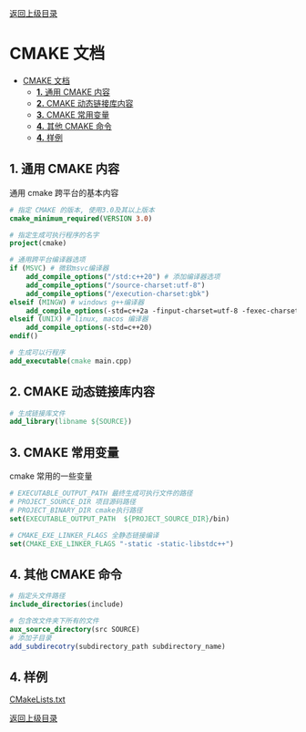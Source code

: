 [返回上级目录](../)

# CMAKE 文档

- [CMAKE 文档](#cmake-文档)
  - [**1.** 通用 CMAKE 内容](#1-通用-cmake-内容)
  - [**2.** CMAKE 动态链接库内容](#2-cmake-动态链接库内容)
  - [**3.** CMAKE 常用变量](#3-cmake-常用变量)
  - [**4.** 其他 CMAKE 命令](#4-其他-cmake-命令)
  - [**4.** 样例](#4-样例)

## **1.** 通用 CMAKE 内容

通用 cmake 跨平台的基本内容

```cmake
# 指定 CMAKE 的版本, 使用3.0及其以上版本
cmake_minimum_required(VERSION 3.0)

# 指定生成可执行程序的名字
project(cmake)

# 通用跨平台编译器选项
if (MSVC) # 微软msvc编译器
    add_compile_options("/std:c++20") # 添加编译器选项
    add_compile_options("/source-charset:utf-8")
    add_compile_options("/execution-charset:gbk")
elseif (MINGW) # windows g++编译器
    add_compile_options(-std=c++2a -finput-charset=utf-8 -fexec-charset=gbk)
elseif (UNIX) # linux, macos 编译器
    add_compile_options(-std=c++20)
endif()

# 生成可以行程序
add_executable(cmake main.cpp)

```

## **2.** CMAKE 动态链接库内容

```cmake
# 生成链接库文件
add_library(libname ${SOURCE})
```

## **3.** CMAKE 常用变量

cmake 常用的一些变量

```cmake
# EXECUTABLE_OUTPUT_PATH 最终生成可执行文件的路径
# PROJECT_SOURCE_DIR 项目源码路径
# PROJECT_BINARY_DIR cmake执行路径
set(EXECUTABLE_OUTPUT_PATH  ${PROJECT_SOURCE_DIR}/bin)

# CMAKE_EXE_LINKER_FLAGS 全静态链接编译
set(CMAKE_EXE_LINKER_FLAGS "-static -static-libstdc++")

```

## **4.** 其他 CMAKE 命令

```cmake
# 指定头文件路径
include_directories(include)

# 包含改文件夹下所有的文件
aux_source_directory(src SOURCE)
# 添加子目录
add_subdirecotry(subdirectory_path subdirectory_name)
```

## **4.** 样例

[CMakeLists.txt](./CMakeLists.txt)

[返回上级目录](../)
